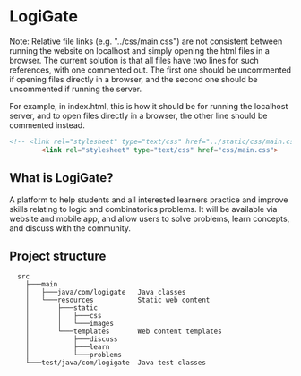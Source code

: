 # LogiGate

Note: Relative file links (e.g. "../css/main.css") are not consistent between running the website on localhost and simply opening the html files in a browser. The current solution is that all files have two lines for such references, with one commented out. The first one should be uncommented if opening files directly in a browser, and the second one should be uncommented if running the server.

For example, in index.html, this is how it should be for running the localhost server, and to open files directly in a browser, the other line should be commented instead.
```html
<!-- <link rel="stylesheet" type="text/css" href="../static/css/main.css"> -->
		<link rel="stylesheet" type="text/css" href="css/main.css">	
```

## What is LogiGate? 
A platform to help students and all interested learners practice and improve skills relating to logic and combinatorics problems. It will be available via website and mobile app, and allow users to solve problems, learn concepts, and discuss with the community.

## Project structure
```text
  src
    ├───main
    │   ├───java/com/logigate   Java classes
    │   └───resources           Static web content
    │       ├───static
    │       │   ├───css
    │       │   └───images
    │       └───templates       Web content templates
    │           ├───discuss
    │           ├───learn
    │           └───problems
    └───test/java/com/logigate  Java test classes
```